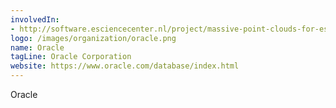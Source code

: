 ```yaml
---
involvedIn:
- http://software.esciencecenter.nl/project/massive-point-clouds-for-esciences
logo: /images/organization/oracle.png
name: Oracle
tagLine: Oracle Corporation
website: https://www.oracle.com/database/index.html
---
```

Oracle
